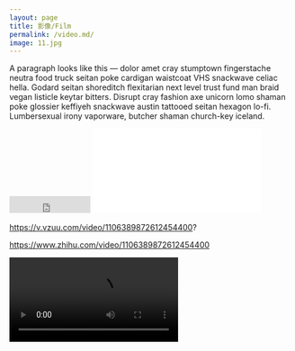 ```yaml
---
layout: page
title: 影像/Film
permalink: /video.md/
image: 11.jpg
---
```

A paragraph looks like this — dolor amet cray stumptown fingerstache neutra food truck seitan poke cardigan waistcoat VHS snackwave celiac hella. Godard seitan shoreditch flexitarian next level trust fund man braid vegan listicle keytar bitters. Disrupt cray fashion axe unicorn lomo shaman poke glossier keffiyeh snackwave austin tattooed seitan hexagon lo-fi. Lumbersexual irony vaporware, butcher shaman church-key iceland.


<embed src="https://v.vzuu.com/video/1106389872612454400?" autostart="false" height="30" width="144" />

<iframe frameborder=”0″ allowfullscreen=”” src=”https://v.vzuu.com/video/1106389872612454400?″></iframe>

https://v.vzuu.com/video/1106389872612454400?

https://www.zhihu.com/video/1106389872612454400


<video class="_1k7bcr7" preload="metadata" playsinline="" webkit-playsinline="" x-webkit-airplay="deny" src="https://vdn.vzuu.com/SD/d39d1ae2-6aaf-11e9-aab5-0a580a44d686.mp4?disable_local_cache=1&amp;bu=com&amp;expiration=1558173728&amp;auth_key=1558173728-0-0-ed8ada651d18dbda654940f8efcd4bf7&amp;f=mp4&amp;v=ali" style="object-fit: contain;"></video>
